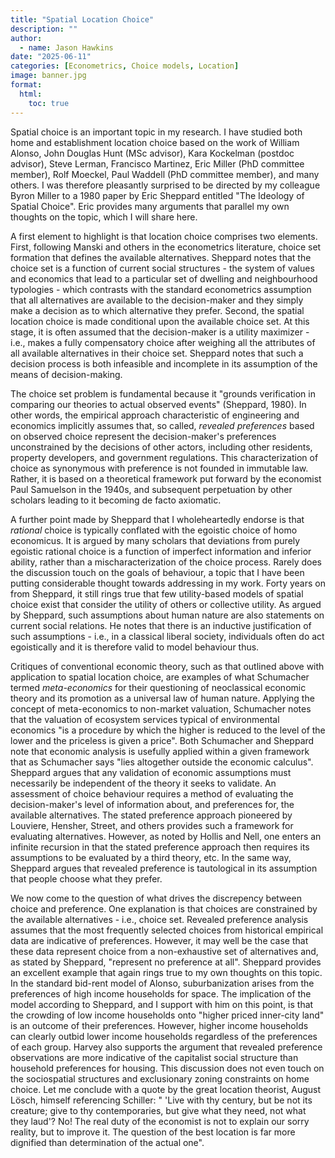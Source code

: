 ```yaml
---
title: "Spatial Location Choice"
description: ""
author:
  - name: Jason Hawkins
date: "2025-06-11"
categories: [Econometrics, Choice models, Location]
image: banner.jpg
format: 
  html:
    toc: true
---
```


Spatial choice is an important topic in my research. I have studied both home and establishment location choice based on the work of William Alonso, John Douglas Hunt (MSc advisor), Kara Kockelman (postdoc advisor), Steve Lerman, Francisco Martinez, Eric Miller (PhD committee member), Rolf Moeckel, Paul Waddell (PhD committee member), and many others. I was therefore pleasantly surprised to be directed by my colleague Byron Miller to a 1980 paper by Eric Sheppard entitled "The Ideology of Spatial Choice". Eric provides many arguments that parallel my own thoughts on the topic, which I will share here.

A first element to highlight is that location choice comprises two elements. First, following Manski and others in the econometrics literature, choice set formation that defines the available alternatives. Sheppard notes that the choice set is a function of current social structures - the system of values and economics that lead to a particular set of dwelling and neighbourhood typologies - which contrasts with the standard econometrics assumption that all alternatives are available to the decision-maker and they simply make a decision as to which alternative they prefer. Second, the spatial location choice is made conditional upon the available choice set. At this stage, it is often assumed that the decision-maker is a utility maximizer - i.e., makes a fully compensatory choice after weighing all the attributes of all available alternatives in their choice set. Sheppard notes that such a decision process is both infeasible and incomplete in its assumption of the means of decision-making.

The choice set problem is fundamental because it "grounds verification in comparing our theories to actual observed events" (Sheppard, 1980). In other words, the empirical approach characteristic of engineering and economics implicitly assumes that, so called, *revealed preferences* based on observed choice represent the decision-maker's preferences unconstrained by the decisions of other actors, including other residents, property developers, and government regulations. This characterization of choice as synonymous with preference is not founded in immutable law. Rather, it is based on a theoretical framework put forward by the economist Paul Samuelson in the 1940s, and subsequent perpetuation by other scholars leading to it becoming de facto axiomatic.

A further point made by Sheppard that I wholeheartedly endorse is that *rational* choice is typically conflated with the egoistic choice of homo economicus. It is argued by many scholars that deviations from purely egoistic rational choice is a function of imperfect information and inferior ability, rather than a mischaracterization of the choice process. Rarely does the discussion touch on the goals of behaviour, a topic that I have been putting considerable thought towards addressing in my work. Forty years on from Sheppard, it still rings true that few utility-based models of spatial choice exist that consider the utility of others or collective utility. As argued by Sheppard, such assumptions about human nature are also statements on current social relations. He notes that there is an inductive justification of such assumptions - i.e., in a classical liberal society, individuals often do act egoistically and it is therefore valid to model behaviour thus.

Critiques of conventional economic theory, such as that outlined above with application to spatial location choice, are examples of what Schumacher termed *meta-economics* for their questioning of neoclassical economic theory and its promotion as a universal law of human nature. Applying the concept of meta-economics to non-market valuation, Schumacher notes that the valuation of ecosystem services typical of environmental economics "is a procedure by which the higher is reduced to the level of the lower and the priceless is given a price". Both Schumacher and Sheppard note that economic analysis is usefully applied within a given framework that as Schumacher says "lies altogether outside the economic calculus". Sheppard argues that any validation of economic assumptions must necessarily be independent of the theory it seeks to validate. An assessment of choice behaviour requires a method of evaluating the decision-maker's level of information about, and preferences for, the available alternatives. The stated preference approach pioneered by Louviere, Hensher, Street, and others provides such a framework for evaluating alternatives. However, as noted by Hollis and Nell, one enters an infinite recursion in that the stated preference approach then requires its assumptions to be evaluated by a third theory, etc. In the same way, Sheppard argues that revealed preference is tautological in its assumption that people choose what they prefer.

We now come to the question of what drives the discrepency between choice and preference. One explanation is that choices are constrained by the available alternatives - i.e., choice set. Revealed preference analysis assumes that the most frequently selected choices from historical empirical data are indicative of preferences. However, it may well be the case that these data represent choice from a non-exhaustive set of alternatives and, as stated by Sheppard, "represent no preference at all". Sheppard provides an excellent example that again rings true to my own thoughts on this topic. In the standard bid-rent model of Alonso, suburbanization arises from the preferences of high income households for space. The implication of the model according to Sheppard, and I support with him on this point, is that the crowding of low income households onto "higher priced inner-city land" is an outcome of their preferences. However, higher income households can clearly outbid lower income households regardless of the preferences of each group. Harvey also supports the argument that revealed preference observations are more indicative of the capitalist social structure than household preferences for housing. This discussion does not even touch on the sociospatial structures and exclusionary zoning constraints on home choice. Let me conclude with a quote by the great location theorist, August Lösch, himself referencing Schiller: " 'Live with thy century, but be not its creature; give to thy contemporaries, but give what they need, not what they laud'? No! The real duty of the economist is not to explain our sorry reality, but to improve it. The question of the best location is far more dignified than determination of the actual one".



